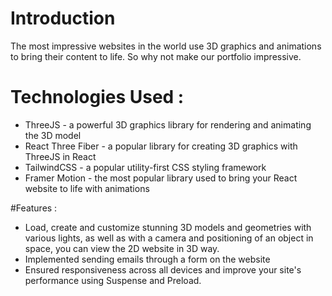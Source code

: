 # Introduction
The most impressive websites in the world use 3D graphics and animations to bring their content to life. So why not make our portfolio impressive. 
 
# Technologies Used :
- ThreeJS - a powerful 3D graphics library for rendering and animating the 3D model
- React Three Fiber - a popular library for creating 3D graphics with ThreeJS in React
- TailwindCSS - a popular utility-first CSS styling framework
- Framer Motion - the most popular library used to bring your React website to life with animations


#Features :
- Load, create and customize stunning 3D models and geometries with various lights, as well as with a camera and positioning of an object in space, you can view the 2D website in 3D way.
- Implemented sending emails through a form on the website
- Ensured responsiveness across all devices and improve your site's performance using Suspense and Preload.


 
 
